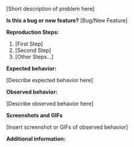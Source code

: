 [Short description of problem here]

**Is this a bug or new feature?** [Bug/New Feature]

**Reproduction Steps:**

1. [First Step]
2. [Second Step]
3. [Other Steps...]

**Expected behavior:**

[Describe expected behavior here]

**Observed behavior:**

[Describe observed behavior here]

**Screenshots and GIFs**

[Insert screenshot or GIFs of observed behavior]

**Additional information:**
